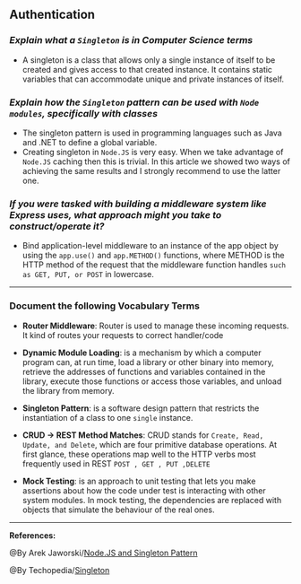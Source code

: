 ## **Authentication**

### ***Explain what a `Singleton` is in Computer Science terms***

- A singleton is a class that allows only a single instance of itself to be created and gives access to that created instance. It contains static variables that can accommodate unique and private instances of itself.

### ***Explain how the `Singleton` pattern can be used with `Node modules`, specifically with classes***

- The singleton pattern is used in programming languages such as Java and .NET to define a global variable.
- Creating singleton in `Node.JS` is very easy. When we take advantage of `Node.JS` caching then this is trivial. In this article we showed two ways of achieving the same results and I strongly recommend to use the latter one.

### ***If you were tasked with building a middleware system like Express uses, what approach might you take to construct/operate it?***

- Bind application-level middleware to an instance of the app object by using the `app.use()` and `app.METHOD()` functions, where METHOD is the HTTP method of the request that the middleware function handles `such as GET, PUT, or POST` in lowercase.

---------------------------------------------------

### **Document the following Vocabulary Terms**

- **Router Middleware**: Router is used to manage these incoming requests. It kind of routes your requests to correct handler/code

- **Dynamic Module Loading**: is a mechanism by which a computer program can, at run time, load a library or other binary into memory, retrieve the addresses of functions and variables contained in the library, execute those functions or access those variables, and unload the library from memory.

- **Singleton Pattern**: is a software design pattern that restricts the instantiation of a class to one `single` instance.

- **CRUD -> REST Method Matches**: CRUD stands for `Create, Read, Update, and Delete`, which are four primitive database operations. At first glance, these operations map well to the HTTP verbs most frequently used in REST `POST , GET , PUT ,DELETE `

- **Mock Testing**: is an approach to unit testing that lets you make assertions about how the code under test is interacting with other system modules. In mock testing, the dependencies are replaced with objects that simulate the behaviour of the real ones. 


-----------------------------------------------

**References:**

@By Arek Jaworski/[Node.JS and Singleton Pattern](https://medium.com/swlh/node-js-and-singleton-pattern-7b08d11c726a)

@By Techopedia/[Singleton](https://www.techopedia.com/definition/15830/singleton)



